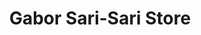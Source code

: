 ---
title: "Gabor Sari-Sari Store"
url: /barangay-matayumtayum-lapaz-tarlac/gabor-sari-sari-store/
shop: convenience
---